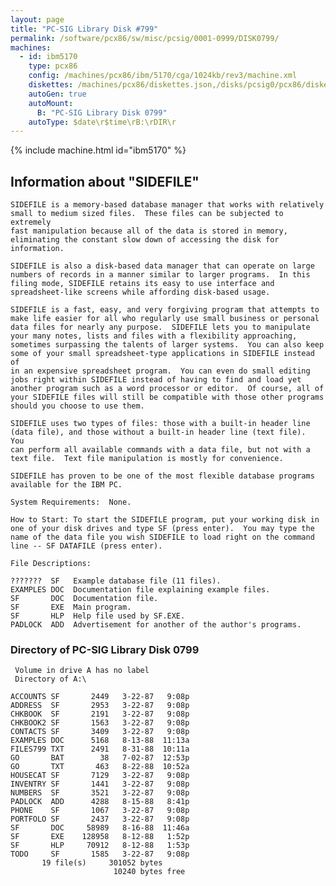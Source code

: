 ```yaml
---
layout: page
title: "PC-SIG Library Disk #799"
permalink: /software/pcx86/sw/misc/pcsig/0001-0999/DISK0799/
machines:
  - id: ibm5170
    type: pcx86
    config: /machines/pcx86/ibm/5170/cga/1024kb/rev3/machine.xml
    diskettes: /machines/pcx86/diskettes.json,/disks/pcsig0/pcx86/diskettes.json
    autoGen: true
    autoMount:
      B: "PC-SIG Library Disk 0799"
    autoType: $date\r$time\rB:\rDIR\r
---
```


{% include machine.html id="ibm5170" %}

## Information about "SIDEFILE"

    SIDEFILE is a memory-based database manager that works with relatively
    small to medium sized files.  These files can be subjected to extremely
    fast manipulation because all of the data is stored in memory,
    eliminating the constant slow down of accessing the disk for
    information.
    
    SIDEFILE is also a disk-based data manager that can operate on large
    numbers of records in a manner similar to larger programs.  In this
    filing mode, SIDEFILE retains its easy to use interface and
    spreadsheet-like screens while affording disk-based usage.
    
    SIDEFILE is a fast, easy, and very forgiving program that attempts to
    make life easier for all who regularly use small business or personal
    data files for nearly any purpose.  SIDEFILE lets you to manipulate
    your many notes, lists and files with a flexibility approaching,
    sometimes surpassing the talents of larger systems.  You can also keep
    some of your small spreadsheet-type applications in SIDEFILE instead of
    in an expensive spreadsheet program.  You can even do small editing
    jobs right within SIDEFILE instead of having to find and load yet
    another program such as a word processor or editor.  Of course, all of
    your SIDEFILE files will still be compatible with those other programs
    should you choose to use them.
    
    SIDEFILE uses two types of files: those with a built-in header line
    (data file), and those without a built-in header line (text file).  You
    can perform all available commands with a data file, but not with a
    text file.  Text file manipulation is mostly for convenience.
    
    SIDEFILE has proven to be one of the most flexible database programs
    available for the IBM PC.
    
    System Requirements:  None.
    
    How to Start: To start the SIDEFILE program, put your working disk in
    one of your disk drives and type SF (press enter).  You may type the
    name of the data file you wish SIDEFILE to load right on the command
    line -- SF DATAFILE (press enter).
    
    File Descriptions:
    
    ???????  SF   Example database file (11 files).
    EXAMPLES DOC  Documentation file explaining example files.
    SF       DOC  Documentation file.
    SF       EXE  Main program.
    SF       HLP  Help file used by SF.EXE.
    PADLOCK  ADD  Advertisement for another of the author's programs.

### Directory of PC-SIG Library Disk 0799

     Volume in drive A has no label
     Directory of A:\

    ACCOUNTS SF       2449   3-22-87   9:08p
    ADDRESS  SF       2953   3-22-87   9:08p
    CHKBOOK  SF       2191   3-22-87   9:08p
    CHKBOOK2 SF       1563   3-22-87   9:08p
    CONTACTS SF       3409   3-22-87   9:08p
    EXAMPLES DOC      5168   8-13-88  11:13a
    FILES799 TXT      2491   8-31-88  10:11a
    GO       BAT        38   7-02-87  12:53p
    GO       TXT       463   8-22-88  10:52a
    HOUSECAT SF       7129   3-22-87   9:08p
    INVENTRY SF       1441   3-22-87   9:08p
    NUMBERS  SF       3521   3-22-87   9:08p
    PADLOCK  ADD      4288   8-15-88   8:41p
    PHONE    SF       1067   3-22-87   9:08p
    PORTFOLO SF       2437   3-22-87   9:08p
    SF       DOC     58989   8-16-88  11:46a
    SF       EXE    128958   8-12-88   1:52p
    SF       HLP     70912   8-12-88   1:53p
    TODO     SF       1585   3-22-87   9:08p
           19 file(s)     301052 bytes
                           10240 bytes free
